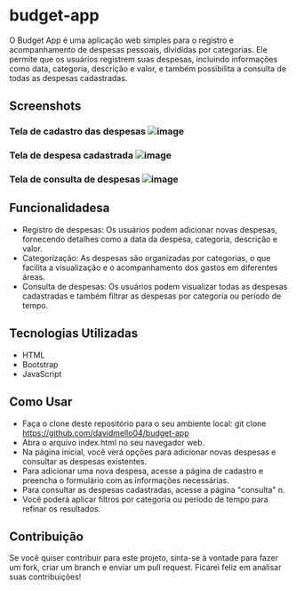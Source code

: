 # budget-app
O Budget App é uma aplicação web simples para o registro e acompanhamento de despesas pessoais, divididas por categorias. Ele permite que os usuários registrem suas despesas, incluindo informações como data, categoria, descrição e valor, e também possibilita a consulta de todas as despesas cadastradas.

## Screenshots
### Tela de cadastro das despesas ![image](https://github.com/davidmello04/budget-app/assets/102268159/78523f5f-c0d6-4f98-b3b4-38e9fbaab0d4)
### Tela de despesa cadastrada ![image](https://github.com/davidmello04/budget-app/assets/102268159/85a98914-cdb7-45a6-9b2d-b7c04d45b328)
### Tela de consulta de despesas ![image](https://github.com/davidmello04/budget-app/assets/102268159/cdfb77ba-48c1-4de6-9bb9-f9ac4a839ec3)


## Funcionalidadesa

* Registro de despesas: Os usuários podem adicionar novas despesas, fornecendo detalhes como a data da despesa, categoria, descrição e valor.
* Categorização: As despesas são organizadas por categorias, o que facilita a visualização e o acompanhamento dos gastos em diferentes áreas.
* Consulta de despesas: Os usuários podem visualizar todas as despesas cadastradas e também filtrar as despesas por categoria ou período de tempo.


## Tecnologias Utilizadas
 
* HTML
* Bootstrap
* JavaScript


## Como Usar
* Faça o clone deste repositório para o seu ambiente local: git clone https://github.com/davidmello04/budget-app
* Abra o arquivo index.html no seu navegador web.
* Na página inicial, você verá opções para adicionar novas despesas e consultar as despesas existentes.
* Para adicionar uma nova despesa, acesse a página de cadastro e preencha o formulário com as informações necessárias.
* Para consultar as despesas cadastradas, acesse a página "consulta" n.
* Você poderá aplicar filtros por categoria ou período de tempo para refinar os resultados.


## Contribuição
Se você quiser contribuir para este projeto, sinta-se à vontade para fazer um fork, criar um branch e enviar um pull request. Ficarei feliz em analisar suas contribuições!
